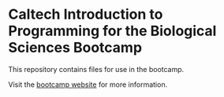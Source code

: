 # Caltech Introduction to Programming for the Biological Sciences Bootcamp

This repository contains files for use in the bootcamp.

Visit the [bootcamp website](http://justinbois.github.io/bootcamp) for more information.
